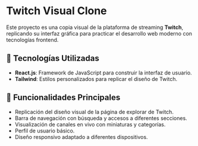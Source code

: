 # Twitch Visual Clone

Este proyecto es una copia visual de la plataforma de streaming **Twitch**, replicando su interfaz gráfica para practicar el desarrollo web moderno con tecnologías frontend.

## 🚀 Tecnologías Utilizadas

- **React.js**: Framework de JavaScript para construir la interfaz de usuario.
- **Tailwind**: Estilos personalizados para replicar el diseño de Twitch.

## 🎯 Funcionalidades Principales

- Replicación del diseño visual de la página de explorar de Twitch.
- Barra de navegación con búsqueda y accesos a diferentes secciones.
- Visualización de canales en vivo con miniaturas y categorías.
- Perfil de usuario básico.
- Diseño responsivo adaptado a diferentes dispositivos.
